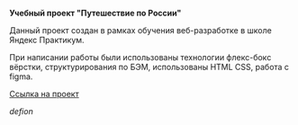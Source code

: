 **Учебный проект "Путешествие по России"**  

Данный проект создан в рамках обучения веб-разработке в школе Яндекс Практикум.  

При написании работы были использованы технологии флекс-бокс вёрстки, структурирования по БЭМ,
использованы HTML CSS, работа с figma.

[Ссылка на проект](https://defion.github.io/russian-travel/)

_defion_